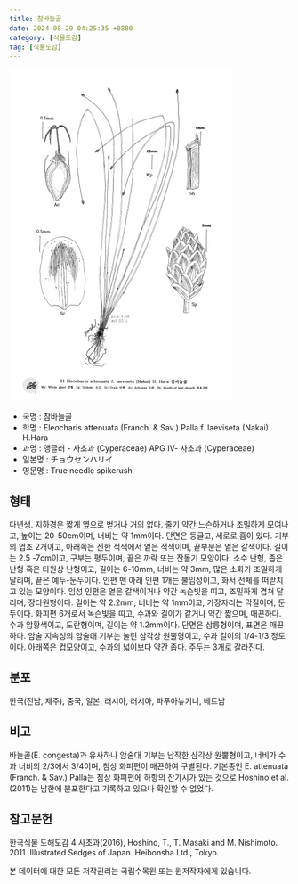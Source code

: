 ```yaml
---
title: 참바늘골
date: 2024-08-29 04:25:35 +0800
category: [식물도감]
tag: [식물도감]
---
```




![참바늘골](/assets/img/fileUpload/plants/basic/illustration/34161_illustration_th2.jpg)
- 국명 : 참바늘골
- 학명 : Eleocharis attenuata (Franch. & Sav.) Palla f. laeviseta (Nakai) H.Hara
- 과명 : 앵글러 - 사초과 (Cyperaceae) APG Ⅳ- 사초과 (Cyperaceae)
- 일본명 : チョウセンハリイ
- 영문명 : True needle spikerush


## 형태
다년생. 지하경은 짧게 옆으로 벋거나 거의 없다. 줄기 약간 느슨하거나 조밀하게 모여나고, 높이는 20-50cm이며, 너비는 약 1mm이다. 단면은 둥글고, 세로로 홈이 있다. 기부의 엽초 2개이고, 아래쪽은 진한 적색에서 옅은 적색이며, 끝부분은 옅은 갈색이다. 길이는 2.5 -7cm이고, 구부는 평두이며, 끝은 까락 또는 잔돌기 모양이다. 소수 난형, 좁은 난형 혹은 타원상 난형이고, 길이는 6-10mm, 너비는 약 3mm, 많은 소화가 조밀하게 달리며, 끝은 예두-둔두이다. 인편 맨 아래 인편 1개는 불임성이고, 화서 전체를 떠받치고 있는 모양이다. 임성 인편은 옅은 갈색이거나 약간 녹슨빛을 띠고, 조밀하게 겹쳐 달리며, 장타원형이다. 길이는 약 2.2mm, 너비는 약 1mm이고, 가장자리는 막질이며, 둔두이다. 화피편 6개로서 녹슨빛을 띠고, 수과와 길이가 같거나 약간 짧으며, 매끈하다. 수과 암황색이고, 도란형이며, 길이는 약 1.2mm이다. 단면은 삼릉형이며, 표면은 매끈하다. 암술 지속성의 암술대 기부는 눌린 삼각상 원뿔형이고, 수과 길이의 1/4-1/3 정도이다. 아래쪽은 컵모양이고, 수과의 넓이보다 약간 좁다. 주두는 3개로 갈라진다.
## 분포
한국(전남, 제주), 중국, 일본, 러시아, 러시아, 파푸아뉴기니, 베트남
## 비고
바늘골(E. congesta)과 유사하나 암술대 기부는 납작한 삼각상 원뿔형이고, 너비가 수과 너비의 2/3에서 3/4이며, 침상 화피편이 매끈하여 구별된다. 기본종인 E. attenuata (Franch. & Sav.) Palla는 침상 화피편에 하향의 잔가시가 있는 것으로 Hoshino et al. (2011)는 남한에 분포한다고 기록하고 있으나 확인할 수 없었다.
## 참고문헌
한국식물 도해도감 4 사초과(2016), Hoshino, T., T. Masaki and M. Nishimoto. 2011. Illustrated Sedges of Japan. Heibonsha Ltd., Tokyo.






본 데이터에 대한 모든 저작권리는 국립수목원 또는 원저작자에게 있습니다.
